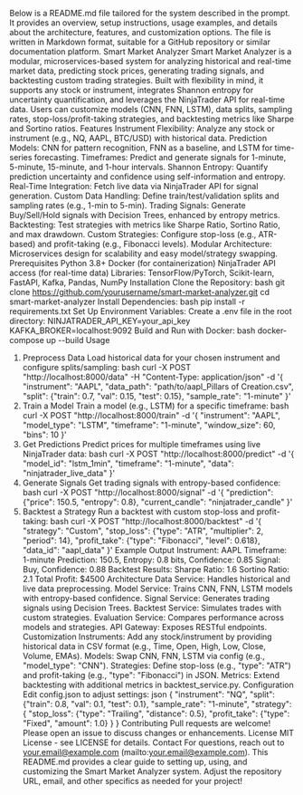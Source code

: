 Below is a README.md file tailored for the system described in the prompt. It provides an overview, setup instructions, usage examples, and details about the architecture, features, and customization options. The file is written in Markdown format, suitable for a GitHub repository or similar documentation platform.
Smart Market Analyzer
Smart Market Analyzer is a modular, microservices-based system for analyzing historical and real-time market data, predicting stock prices, generating trading signals, and backtesting custom trading strategies. Built with flexibility in mind, it supports any stock or instrument, integrates Shannon entropy for uncertainty quantification, and leverages the NinjaTrader API for real-time data. Users can customize models (CNN, FNN, LSTM), data splits, sampling rates, stop-loss/profit-taking strategies, and backtesting metrics like Sharpe and Sortino ratios.
Features
Instrument Flexibility: Analyze any stock or instrument (e.g., NQ, AAPL, BTC/USD) with historical data.
Prediction Models: CNN for pattern recognition, FNN as a baseline, and LSTM for time-series forecasting.
Timeframes: Predict and generate signals for 1-minute, 5-minute, 15-minute, and 1-hour intervals.
Shannon Entropy: Quantify prediction uncertainty and confidence using self-information and entropy.
Real-Time Integration: Fetch live data via NinjaTrader API for signal generation.
Custom Data Handling: Define train/test/validation splits and sampling rates (e.g., 1-min to 5-min).
Trading Signals: Generate Buy/Sell/Hold signals with Decision Trees, enhanced by entropy metrics.
Backtesting: Test strategies with metrics like Sharpe Ratio, Sortino Ratio, and max drawdown.
Custom Strategies: Configure stop-loss (e.g., ATR-based) and profit-taking (e.g., Fibonacci levels).
Modular Architecture: Microservices design for scalability and easy model/strategy swapping.
Prerequisites
Python 3.8+
Docker (for containerization)
NinjaTrader API access (for real-time data)
Libraries: TensorFlow/PyTorch, Scikit-learn, FastAPI, Kafka, Pandas, NumPy
Installation
Clone the Repository:
bash
git clone https://github.com/yourusername/smart-market-analyzer.git
cd smart-market-analyzer
Install Dependencies:
bash
pip install -r requirements.txt
Set Up Environment Variables:
Create a .env file in the root directory:
NINJATRADER_API_KEY=your_api_key
KAFKA_BROKER=localhost:9092
Build and Run with Docker:
bash
docker-compose up --build
Usage
1. Preprocess Data
Load historical data for your chosen instrument and configure splits/sampling:
bash
curl -X POST "http://localhost:8000/data" -H "Content-Type: application/json" -d '{
  "instrument": "AAPL",
  "data_path": "path/to/aapl_Pillars of Creation.csv",
  "split": {"train": 0.7, "val": 0.15, "test": 0.15},
  "sample_rate": "1-minute"
}'
2. Train a Model
Train a model (e.g., LSTM) for a specific timeframe:
bash
curl -X POST "http://localhost:8000/train" -d '{
  "instrument": "AAPL",
  "model_type": "LSTM",
  "timeframe": "1-minute",
  "window_size": 60,
  "bins": 10
}'
3. Get Predictions
Predict prices for multiple timeframes using live NinjaTrader data:
bash
curl -X POST "http://localhost:8000/predict" -d '{
  "model_id": "lstm_1min",
  "timeframe": "1-minute",
  "data": "ninjatrader_live_data"
}'
4. Generate Signals
Get trading signals with entropy-based confidence:
bash
curl -X POST "http://localhost:8000/signal" -d '{
  "prediction": {"price": 150.5, "entropy": 0.8},
  "current_candle": "ninjatrader_candle"
}'
5. Backtest a Strategy
Run a backtest with custom stop-loss and profit-taking:
bash
curl -X POST "http://localhost:8000/backtest" -d '{
  "strategy": "Custom",
  "stop_loss": {"type": "ATR", "multiplier": 2, "period": 14},
  "profit_take": {"type": "Fibonacci", "level": 0.618},
  "data_id": "aapl_data"
}'
Example Output
Instrument: AAPL
Timeframe: 1-minute
  Prediction: 150.5, Entropy: 0.8 bits, Confidence: 0.85
  Signal: Buy, Confidence: 0.88
Backtest Results:
  Sharpe Ratio: 1.6
  Sortino Ratio: 2.1
  Total Profit: $4500
Architecture
Data Service: Handles historical and live data preprocessing.
Model Service: Trains CNN, FNN, LSTM models with entropy-based confidence.
Signal Service: Generates trading signals using Decision Trees.
Backtest Service: Simulates trades with custom strategies.
Evaluation Service: Compares performance across models and strategies.
API Gateway: Exposes RESTful endpoints.
Customization
Instruments: Add any stock/instrument by providing historical data in CSV format (e.g., Time, Open, High, Low, Close, Volume, EMAs).
Models: Swap CNN, FNN, LSTM via config (e.g., "model_type": "CNN").
Strategies: Define stop-loss (e.g., "type": "ATR") and profit-taking (e.g., "type": "Fibonacci") in JSON.
Metrics: Extend backtesting with additional metrics in backtest_service.py.
Configuration
Edit config.json to adjust settings:
json
{
  "instrument": "NQ",
  "split": {"train": 0.8, "val": 0.1, "test": 0.1},
  "sample_rate": "1-minute",
  "strategy": {
    "stop_loss": {"type": "Trailing", "distance": 0.5},
    "profit_take": {"type": "Fixed", "amount": 1.0}
  }
}
Contributing
Pull requests are welcome! Please open an issue to discuss changes or enhancements.
License
MIT License - see LICENSE for details.
Contact
For questions, reach out to your.email@example.com (mailto:your.email@example.com).
This README.md provides a clear guide to setting up, using, and customizing the Smart Market Analyzer system. Adjust the repository URL, email, and other specifics as needed for your project!

